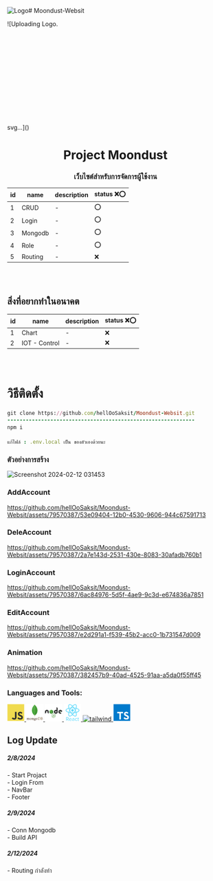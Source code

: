 ![Logo](https://github.com/hellOoSaksit/Moondust-Websit/assets/79570387/83075945-3c33-4c0f-a0e7-28f6b9ebbb6c)﻿# Moondust-Websit


![Uploading Logo.<?xml version="1.0" standalone="no"?>
<!DOCTYPE svg PUBLIC "-//W3C//DTD SVG 20010904//EN"
 "http://www.w3.org/TR/2001/REC-SVG-20010904/DTD/svg10.dtd">
<svg version="1.0" xmlns="http://www.w3.org/2000/svg"
 width="403.000000pt" height="154.000000pt" viewBox="0 0 403.000000 154.000000"
 preserveAspectRatio="xMidYMid meet">

<g transform="translate(0.000000,154.000000) scale(0.100000,-0.100000)"
fill="#000000" stroke="none">
<path d="M102 923 l2 -278 6 264 5 264 114 -262 c62 -143 117 -261 121 -261 7
0 142 332 136 337 -2 2 -18 -33 -36 -78 -21 -52 -36 -76 -40 -68 -4 8 -33 75
-65 151 -35 83 -68 147 -85 163 -28 27 -80 44 -132 45 l-28 0 2 -277z"/>
<path d="M560 1180 c-13 -24 -13 -40 0 -20 6 10 10 -56 10 -195 0 -186 2 -214
19 -245 18 -34 54 -61 99 -75 l22 -6 0 228 c0 208 -2 231 -20 260 -20 33 -44
50 -91 63 -23 7 -31 5 -39 -10z"/>
<path d="M2329 1074 c-1 -286 -4 -318 -22 -352 -25 -45 -61 -61 -87 -37 -29
26 -43 79 -42 164 0 78 11 123 39 153 21 24 42 23 72 -4 l26 -23 -20 24 c-31
37 -73 54 -120 49 -94 -11 -139 -77 -139 -203 -1 -67 3 -87 24 -124 33 -58 80
-84 143 -78 53 5 87 30 118 87 14 28 18 31 19 14 0 -28 34 -70 70 -89 61 -32
60 -36 60 198 0 116 -5 228 -10 248 -12 44 -56 87 -98 95 l-32 7 -1 -129z"/>
<path d="M3306 1142 c-4 -3 -6 -27 -6 -53 0 -44 -2 -48 -27 -52 l-28 -4 28 -2
27 -1 0 -150 c0 -172 9 -202 65 -226 47 -19 84 -18 123 6 35 21 63 73 61 112
-1 13 -5 5 -11 -19 -5 -26 -19 -50 -35 -63 -31 -24 -37 -25 -57 -4 -13 13 -16
44 -16 179 l0 164 58 4 57 3 -57 2 c-50 2 -58 5 -58 21 0 31 -41 71 -82 80
-20 5 -39 6 -42 3z"/>
<path d="M536 1125 c-9 -26 -7 -32 5 -12 6 10 9 21 6 23 -2 3 -7 -2 -11 -11z"/>
<path d="M506 1050 c-22 -56 -19 -65 5 -11 11 24 18 46 15 48 -2 2 -11 -14
-20 -37z"/>
<path d="M887 1040 c-40 -12 -91 -54 -116 -93 -62 -100 -19 -231 93 -283 56
-26 91 -29 149 -13 46 13 109 67 131 113 20 42 21 116 2 159 -39 94 -158 147
-259 117z m113 -35 c23 -46 21 -279 -3 -322 -20 -38 -54 -44 -80 -15 -43 48
-44 306 -1 353 26 29 65 21 84 -16z"/>
<path d="M1312 1039 c-49 -14 -118 -88 -132 -141 -15 -54 0 -128 35 -174 29
-38 116 -84 159 -84 54 0 106 20 146 56 48 44 70 90 70 148 0 141 -136 236
-278 195z m115 -26 c24 -37 26 -281 3 -328 -19 -37 -58 -45 -84 -16 -41 46
-42 306 0 352 25 27 60 24 81 -8z"/>
<path d="M3011 1032 c-52 -26 -76 -65 -75 -119 1 -39 6 -51 36 -78 21 -19 63
-41 104 -55 38 -12 79 -29 92 -36 29 -19 29 -58 0 -78 -13 -9 -16 -16 -9 -16
7 0 31 17 52 39 31 31 39 46 39 75 0 77 -29 101 -193 160 -51 19 -69 41 -61
74 7 25 24 33 89 42 l50 7 -45 2 c-26 0 -60 -7 -79 -17z"/>
<path d="M1625 1032 c-3 -3 -5 -70 -5 -150 0 -160 9 -195 59 -225 16 -9 41
-17 55 -17 l26 0 0 135 c0 148 14 208 53 222 27 9 50 5 59 -10 4 -7 8 -59 8
-117 0 -58 5 -121 10 -141 13 -46 48 -78 94 -86 l36 -6 0 147 c0 161 -9 198
-55 234 -20 16 -42 22 -75 22 -55 0 -90 -23 -120 -78 -15 -30 -19 -33 -20 -15
0 30 -53 80 -90 85 -16 3 -32 2 -35 0z"/>
<path d="M2512 875 l3 -165 31 -31 c56 -55 163 -48 195 14 12 21 11 21 -8 5
-22 -20 -50 -23 -73 -8 -12 7 -16 39 -20 145 l-5 137 -37 34 c-23 20 -48 34
-64 34 l-25 0 3 -165z"/>
<path d="M2768 898 c-2 -79 -8 -152 -12 -163 -4 -12 -1 -10 8 5 14 24 15 24
16 4 0 -41 70 -104 115 -104 15 0 16 16 13 153 -3 121 -7 159 -21 184 -18 34
-62 63 -96 63 -18 0 -19 -9 -23 -142z"/>
<path d="M3162 1024 c15 -8 34 -27 42 -42 9 -15 15 -21 16 -14 0 17 -55 72
-72 72 -7 -1 -1 -7 14 -16z"/>
<path d="M3221 934 c0 -11 3 -14 6 -6 3 7 2 16 -1 19 -3 4 -6 -2 -5 -13z"/>
<path d="M2941 754 c0 -11 3 -14 6 -6 3 7 2 16 -1 19 -3 4 -6 -2 -5 -13z"/>
<path d="M2950 722 c0 -5 16 -24 35 -40 37 -33 83 -46 131 -39 22 3 19 4 -14
6 -56 1 -104 22 -130 56 -12 15 -22 23 -22 17z"/>
<path d="M3702 539 c-15 -66 -48 -125 -84 -152 -15 -11 -58 -28 -95 -38 -38
-9 -61 -19 -53 -22 8 -2 41 -12 74 -22 87 -25 123 -63 151 -160 13 -44 24 -72
24 -63 1 10 11 47 22 83 27 80 65 117 146 141 32 9 65 19 73 21 8 3 -15 12
-51 22 -104 26 -145 64 -170 156 -26 94 -24 92 -37 34z"/>
</g>
</svg>
svg…]()


 
<h1 align="center">Project Moondust</h1>
<h3 align="center">เว็บไซต์สำหรับการจัดการผู้ใช้งาน</h3></p>

| id | name | description | status ❌⭕️ |            
|----|------|-------|----------|
| 1  | CRUD | - | ⭕️ |
| 2  | Login | - | ⭕️ |
| 3  | Mongodb | - | ⭕️ |
| 4  | Role | - | ⭕️ |
| 5  | Routing | - | ❌ |
<br><br>
<h2>สิ่งที่อยากทำในอนาคต</h2>


| id | name | description | status ❌⭕️ |
|----|------|-------|----------|
| 1  | Chart  | - | ❌ |
| 2  | IOT - Control | - | ❌ |

<br><br>
<h1>วิธีติดตั้ง</h1>



```ruby
git clone https://github.com/hellOoSaksit/Moondust-Websit.git
-------------------------------------------------------------
npm i

แก้ไฟล์ : .env.local เป็น ของตัวเองด้วยนะ

```

<h3>ตัวอย่างการสร้าง</h3>

![Screenshot 2024-02-12 031453](https://github.com/hellOoSaksit/Moondust-Websit/assets/79570387/e60ed54c-2394-4da9-ab21-db9cdffd0ee0)

<h3>AddAccount</h3>

https://github.com/hellOoSaksit/Moondust-Websit/assets/79570387/53e09404-12b0-4530-9606-944c67591713

<h3>DeleAccount</h3>

https://github.com/hellOoSaksit/Moondust-Websit/assets/79570387/2a7e143d-2531-430e-8083-30afadb760b1

<h3>LoginAccount</h3>

https://github.com/hellOoSaksit/Moondust-Websit/assets/79570387/6ac84976-5d5f-4ae9-9c3d-e674836a7851

<h3>EditAccount</h3>

https://github.com/hellOoSaksit/Moondust-Websit/assets/79570387/e2d291a1-f539-45b2-acc0-1b731547d009

<h3>Animation</h3>

https://github.com/hellOoSaksit/Moondust-Websit/assets/79570387/382457b9-40ad-4525-91aa-a5da0f55ff45


<h3 align="left">Languages and Tools:</h3>
<p align="left"> 
<a href="https://developer.mozilla.org/en-US/docs/Web/JavaScript" target="_blank" rel="noreferrer"> <img src="https://raw.githubusercontent.com/devicons/devicon/master/icons/javascript/javascript-original.svg" alt="javascript" width="40" height="40"/> </a> 
<a href="https://www.mongodb.com/" target="_blank" rel="noreferrer"> <img src="https://raw.githubusercontent.com/devicons/devicon/master/icons/mongodb/mongodb-original-wordmark.svg" alt="mongodb" width="40" height="40"/> </a> 
<a href="https://nodejs.org" target="_blank" rel="noreferrer"> <img src="https://raw.githubusercontent.com/devicons/devicon/master/icons/nodejs/nodejs-original-wordmark.svg" alt="nodejs" width="40" height="40"/> </a> 
<a href="https://reactjs.org/" target="_blank" rel="noreferrer"> <img src="https://raw.githubusercontent.com/devicons/devicon/master/icons/react/react-original-wordmark.svg" alt="react" width="40" height="40"/> </a> 
<a href="https://tailwindcss.com/" target="_blank" rel="noreferrer"> <img src="https://www.vectorlogo.zone/logos/tailwindcss/tailwindcss-icon.svg" alt="tailwind" width="40" height="40"/> </a> 
<a href="https://www.typescriptlang.org/" target="_blank" rel="noreferrer"> <img src="https://raw.githubusercontent.com/devicons/devicon/master/icons/typescript/typescript-original.svg" alt="typescript" width="40" height="40"/> </a> </p>

<h2 align="left">Log Update</h3>
<p align="left">
  <h5>2/8/2024</h5>
  <a> - Start Projact</a>
  <br>
    <a> - Login From </a>
  <br>
    <a> - NavBar </a>
  <br>
    <a> - Footer </a>
  <br>
  <h5>2/9/2024</h5>
    <a> - Conn Mongodb </a><br>
    <a> - Build API </a><br>
  <h5>2/12/2024</h5>
    <a> - Routing กำลังทำ </a><br>
</p>
